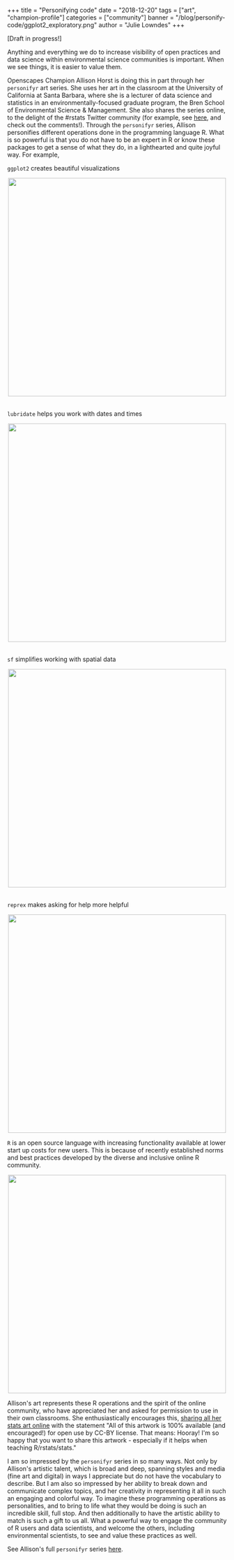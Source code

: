 +++
title = "Personifying code"
date = "2018-12-20"
tags = ["art", "champion-profile"]
categories = ["community"]
banner = "/blog/personify-code/ggplot2_exploratory.png"
author = "Julie Lowndes"
+++

[Draft in progress!]

Anything and everything we do to increase visibility of open practices and data science within environmental science communities is important. When we see things, it is easier to value them. 

Openscapes Champion Allison Horst is doing this in part through her `personifyr` art series. She uses her art in the classroom at the University of California at Santa Barbara, where she is a lecturer of data science and statistics in an environmentally-focused graduate program, the Bren School of Environmental Science & Management. She also shares the series online, to the delight of the #rstats Twitter community (for example, see [here](https://twitter.com/JennyBryan/status/1068755043061571585), and check out the comments!). Through the `personifyr` series, Allison personifies different operations done in the programming language R. What is so powerful is that you do not have to be an expert in R or know these packages to get a sense of what they do, in a lighthearted and quite joyful way. For example, 

`ggplot2` creates beautiful visualizations

<center><img src="/blog/personify-code/ggplot2_masterpiece.png" width="500px"></center>

<br>

`lubridate` helps you work with dates and times

<center><img src="/blog/personify-code/lubridate_ymd.png" width="500px"></center>

<br>

`sf` simplifies working with spatial data 

<center><img src="/blog/personify-code/sf.png" width="500px"></center>

<br> 

`reprex` makes asking for help more helpful

<center><img src="/blog/personify-code/reprex.png" width="500px"></center>

`R` is an open source language with increasing functionality available at lower start up costs for new users. This is because of recently established norms and best practices developed by the diverse and inclusive online R community. 

<center><img src="/blog/personify-code/r_first_then.png" width="500px"></center>

Allison's art represents these R operations and the spirit of the online community, who have appreciated her and asked for permission to use in their own classrooms. She enthusiastically encourages this, [sharing all her stats art online](https://github.com/allisonhorst/stats-illustrations#rstats-twitter-artwork) with the statement "All of this artwork is 100% available (and encouraged!) for open use by CC-BY license. That means: Hooray! I'm so happy that you want to share this artwork - especially if it helps when teaching R/rstats/stats."

I am so impressed by the `personifyr` series in so many ways. Not only by Allison's artistic talent, which is broad and deep, spanning styles and media (fine art and digital) in ways I appreciate but do not have the vocabulary to describe. But I am also so impressed by her ability to break down and communicate complex topics, and her creativity in representing it all in such an engaging and colorful way. To imagine these programming operations as personalities, and to bring to life what they would be doing is such an incredible skill, full stop. And then additionally to have the artistic ability to match is such a gift to us all. What a powerful way to engage the community of R users and data scientists, and welcome the others, including environmental scientists, to see and value these practices as well. 

See Allison's full `personifyr` series [here](https://github.com/allisonhorst/stats-illustrations#rstats-twitter-artwork).


